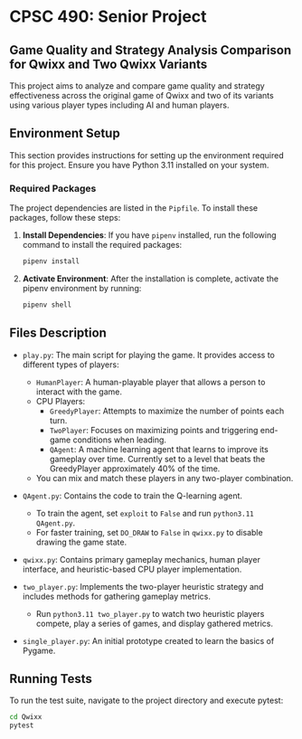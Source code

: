 # CPSC 490: Senior Project

## Game Quality and Strategy Analysis Comparison for Qwixx and Two Qwixx Variants

This project aims to analyze and compare game quality and strategy effectiveness across the original game of Qwixx and two of its variants using various player types including AI and human players.

## Environment Setup

This section provides instructions for setting up the environment required for this project. Ensure you have Python 3.11 installed on your system.

### Required Packages

The project dependencies are listed in the `Pipfile`. To install these packages, follow these steps:

1. **Install Dependencies**: If you have `pipenv` installed, run the following command to install the required packages:

   ```bash
   pipenv install
   ```

2. **Activate Environment**: After the installation is complete, activate the pipenv environment by running:
   ```bash
   pipenv shell
   ```

## Files Description

- `play.py`: The main script for playing the game. It provides access to different types of players:

  - `HumanPlayer`: A human-playable player that allows a person to interact with the game.
  - CPU Players:
    - `GreedyPlayer`: Attempts to maximize the number of points each turn.
    - `TwoPlayer`: Focuses on maximizing points and triggering end-game conditions when leading.
    - `QAgent`: A machine learning agent that learns to improve its gameplay over time. Currently set to a level that beats the GreedyPlayer approximately 40% of the time.
  - You can mix and match these players in any two-player combination.

- `QAgent.py`: Contains the code to train the Q-learning agent.

  - To train the agent, set `exploit` to `False` and run `python3.11 QAgent.py`.
  - For faster training, set `DO_DRAW` to `False` in `qwixx.py` to disable drawing the game state.

- `qwixx.py`: Contains primary gameplay mechanics, human player interface, and heuristic-based CPU player implementation.

- `two_player.py`: Implements the two-player heuristic strategy and includes methods for gathering gameplay metrics.

  - Run `python3.11 two_player.py` to watch two heuristic players compete, play a series of games, and display gathered metrics.

- `single_player.py`: An initial prototype created to learn the basics of Pygame.

## Running Tests

To run the test suite, navigate to the project directory and execute pytest:

```sh
cd Qwixx
pytest
```
